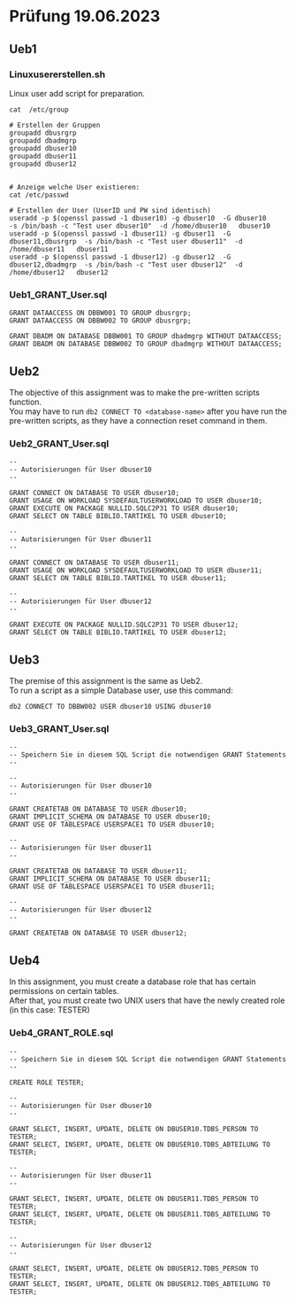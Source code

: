 # Prüfung 19.06.2023

## Ueb1

### Linuxusererstellen.sh
Linux user add script for preparation.  

```
cat  /etc/group

# Erstellen der Gruppen
groupadd dbusrgrp 
groupadd dbadmgrp
groupadd dbuser10
groupadd dbuser11
groupadd dbuser12


# Anzeige welche User existieren:
cat /etc/passwd

# Erstellen der User (UserID und PW sind identisch)
useradd -p $(openssl passwd -1 dbuser10) -g dbuser10  -G dbuser10           -s /bin/bash -c "Test user dbuser10"  -d /home/dbuser10   dbuser10
useradd -p $(openssl passwd -1 dbuser11) -g dbuser11  -G dbuser11,dbusrgrp  -s /bin/bash -c "Test user dbuser11"  -d /home/dbuser11   dbuser11
useradd -p $(openssl passwd -1 dbuser12) -g dbuser12  -G dbuser12,dbadmgrp  -s /bin/bash -c "Test user dbuser12"  -d /home/dbuser12   dbuser12
```

### Ueb1_GRANT_User.sql
```
GRANT DATAACCESS ON DBBW001 TO GROUP dbusrgrp;
GRANT DATAACCESS ON DBBW002 TO GROUP dbusrgrp;

GRANT DBADM ON DATABASE DBBW001 TO GROUP dbadmgrp WITHOUT DATAACCESS;
GRANT DBADM ON DATABASE DBBW002 TO GROUP dbadmgrp WITHOUT DATAACCESS;
```
## Ueb2
The objective of this assignment was to make the pre-written scripts function.  
You may have to run `db2 CONNECT TO <database-name>` after you have run the pre-written scripts, as they have a connection reset command in them.
### Ueb2_GRANT_User.sql
```
--
-- Autorisierungen für User dbuser10
--

GRANT CONNECT ON DATABASE TO USER dbuser10;
GRANT USAGE ON WORKLOAD SYSDEFAULTUSERWORKLOAD TO USER dbuser10;
GRANT EXECUTE ON PACKAGE NULLID.SQLC2P31 TO USER dbuser10;
GRANT SELECT ON TABLE BIBLIO.TARTIKEL TO USER dbuser10;

--
-- Autorisierungen für User dbuser11
--

GRANT CONNECT ON DATABASE TO USER dbuser11;
GRANT USAGE ON WORKLOAD SYSDEFAULTUSERWORKLOAD TO USER dbuser11;
GRANT SELECT ON TABLE BIBLIO.TARTIKEL TO USER dbuser11;

--
-- Autorisierungen für User dbuser12
--

GRANT EXECUTE ON PACKAGE NULLID.SQLC2P31 TO USER dbuser12;
GRANT SELECT ON TABLE BIBLIO.TARTIKEL TO USER dbuser12;
```
## Ueb3
The premise of this assignment is the same as Ueb2.  
To run a script as a simple Database user, use this command: 
```
db2 CONNECT TO DBBW002 USER dbuser10 USING dbuser10
```
### Ueb3_GRANT_User.sql
```
--
-- Speichern Sie in diesem SQL Script die notwendigen GRANT Statements
--

--
-- Autorisierungen für User dbuser10
--

GRANT CREATETAB ON DATABASE TO USER dbuser10;
GRANT IMPLICIT_SCHEMA ON DATABASE TO USER dbuser10;
GRANT USE OF TABLESPACE USERSPACE1 TO USER dbuser10;

--
-- Autorisierungen für User dbuser11
--

GRANT CREATETAB ON DATABASE TO USER dbuser11;
GRANT IMPLICIT_SCHEMA ON DATABASE TO USER dbuser11;
GRANT USE OF TABLESPACE USERSPACE1 TO USER dbuser11;

--
-- Autorisierungen für User dbuser12
--

GRANT CREATETAB ON DATABASE TO USER dbuser12;
``` 

## Ueb4
In this assignment, you must create a database role that has certain permissions on certain tables.  
After that, you must create two UNIX users that have the newly created role (in this case: TESTER)
### Ueb4_GRANT_ROLE.sql
```
--
-- Speichern Sie in diesem SQL Script die notwendigen GRANT Statements
--

CREATE ROLE TESTER;

--
-- Autorisierungen für User dbuser10
--

GRANT SELECT, INSERT, UPDATE, DELETE ON DBUSER10.TDBS_PERSON TO TESTER;
GRANT SELECT, INSERT, UPDATE, DELETE ON DBUSER10.TDBS_ABTEILUNG TO TESTER;

--
-- Autorisierungen für User dbuser11
--

GRANT SELECT, INSERT, UPDATE, DELETE ON DBUSER11.TDBS_PERSON TO TESTER;
GRANT SELECT, INSERT, UPDATE, DELETE ON DBUSER11.TDBS_ABTEILUNG TO TESTER;

--
-- Autorisierungen für User dbuser12
--

GRANT SELECT, INSERT, UPDATE, DELETE ON DBUSER12.TDBS_PERSON TO TESTER;
GRANT SELECT, INSERT, UPDATE, DELETE ON DBUSER12.TDBS_ABTEILUNG TO TESTER;

```